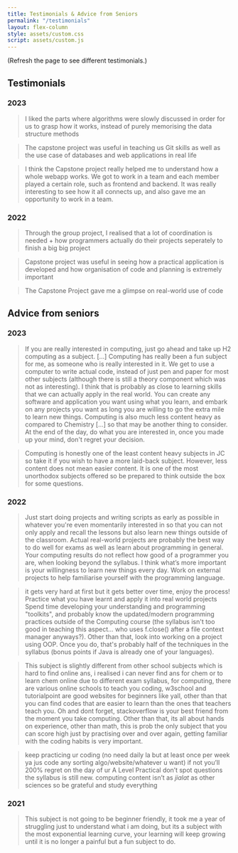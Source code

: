 ```yaml
---
title: Testimonials & Advice from Seniors
permalink: "/testimonials"
layout: flex-column
style: assets/custom.css
script: assets/custom.js
---
```


(Refresh the page to see different testimonials.)

## Testimonials

### 2023

> I liked the parts where algorithms were slowly discussed in order for us to grasp how it works, instead of purely memorising the data structure methods

> The capstone project was useful in teaching us Git skills as well as the use case of databases and web applications in real life

> I think the Capstone project really helped me to understand how a whole webapp works. We got to work in a team and each member played a certain role, such as frontend and backend. It was really interesting to see how it all connects up, and also gave me an opportunity to work in a team.

### 2022

> Through the group project, I realised that a lot of coordination is needed + how programmers actually do their projects seperately to finish a big big project

> Capstone project was useful in seeing how a practical application is developed and how organisation of code and planning is extremely important

> The Capstone Project gave me a glimpse on real-world use of code

## Advice from seniors

### 2023

> If you are really interested in computing, just go ahead and take up H2 computing as a subject. [...] Computing has really been a fun subject for me, as someone who is really interested in it. We get to use a computer to write actual code, instead of just pen and paper for most other subjects (although there is still a theory component which was not as interesting). I think that is probably as close to learning skills that we can actually apply in the real world. You can create any software and application you want using what you learn, and embark on any projects you want as long you are willing to go the extra mile to learn new things. Computing is also much less content heavy as compared to Chemistry [...] so that may be another thing to consider. At the end of the day, do what you are interested in, once you made up your mind, don't regret your decision.

> Computing is honestly one of the least content heavy subjects in JC so take it if you wish to have a more laid-back subject. However, less content does not mean easier content. It is one of the most unorthodox subjects offered so be prepared to think outside the box for some questions.

### 2022

> Just start doing projects and writing scripts as early as possible in whatever you're even momentarily interested in so that you can not only apply and recall the lessons but also learn new things outside of the classroom.
> Actual real-world projects are probably the best way to do well for exams as well as learn about programming in general.
> Your computing results do not reflect how good of a programmer you are, when looking beyond the syllabus. I think what’s more important is your willingness to learn new things every day.
> Work on external projects to help familiarise yourself with the programming language.

> it gets very hard at first but it gets better over time, enjoy the process!
> Practice what you have learnt and apply it into real world projects
> Spend time developing your understanding and programming "toolkits", and probably know the updated/modern programming practices outside of the Computing course (the syllabus isn't too good in teaching this aspect... who uses f.close() after a file context manager anyways?). Other than that, look into working on a project using OOP. Once you do, that's probably half of the techniques in the syllabus (bonus points if Java is already one of your languages).  

> This subject is slightly different from other school subjects which is hard to find online ans, i realised i can never find ans for chem or to learn chem online due to different exam syllabus, for computing, there are various online schools to teach you coding, w3school and tutorialpoint are good websites for beginners like yall, other than that you can find codes that are easier to learn than the ones that teachers teach you. Oh and dont forget, stackoverflow is your best friend from the moment you take computing. Other than that, its all about hands on experience, other than math, this is prob the only subject that you can score high just by practising over and over again, getting familiar with the coding habits is very important.  

> keep practicing ur coding (no need daily la but at least once per week ya jus code any sorting algo/website/whatever u want) if not you’ll 200% regret on the day of ur A Level Practical don’t spot questions the syllabus is still new. computing content isn’t as _jialat_ as other sciences so be grateful and study everything  

### 2021

> This subject is not going to be beginner friendly, it took me a year of struggling just to understand what i am doing, but its a subject with the most exponential learning curve, your learning will keep growing until it is no longer a painful but a fun subject to do.
